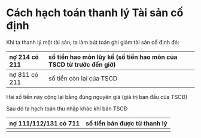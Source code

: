# Cách hạch toán thanh lý Tài sản cố định

Khi ta thanh lý một tài sản, ta làm bút toán ghi giảm tài sản cố định đó:

| nợ 214  có 211 | số tiền hao mòn lũy kế \(số tiền hao mòn của TSCD từ trước đến giờ\) |
| :--- | :--- |
| nợ 811 có 211 | số tiền còn lại của TSCD |

Hai số tiền này cộng lại bằng đúng nguyên giá \(giá trị ban đầu của TSCĐ\)

Sau đó ta hạch toán thu nhập khác khi bán TSCĐ

| nợ 111/112/131   có 711 | số tiền bán được từ thanh lý |
| :--- | :--- |
|  |  |



